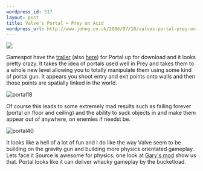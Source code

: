 ```yaml
--- 
wordpress_id: 517
layout: post
title: Valve's Portal = Prey on Acid
wordpress_url: http://www.johng.co.uk/2006/07/18/valves-portal-prey-on-acid/
---
```

![](http://www.johng.co.uk/wp-content/uploads/2006/07/bscap0046.jpg)

Gamespot have the <a href="http://uk.gamespot.com/xbox360/action/halflife2episode2/download_ini.html?sid=6154227&amp;id=6154227">trailer</a> (also <a href="http://www.gamevideos.com/video/id/4650">here</a>) for Portal up for download and it looks pretty crazy. It takes the idea of portals used well in Prey and takes them to a whole new level allowing you to totally manipulate them using some kind of portal gun. It appears you shoot entry and exit points onto walls and then those points are spatially linked in the world.

<img alt="portal18" id="image307" src="http://www.johng.co.uk/wp-content/uploads/2006/07/bscap0018.jpg" />

Of course this leads to some extremely mad results such as falling forever (portal on floor and ceiling) and the ability to suck objects in and make them appear out of anywhere, on enemies if needst be.

<img alt="portal40" id="image308" src="http://www.johng.co.uk/wp-content/uploads/2006/07/bscap0040.jpg" />

It looks like a hell of a lot of fun and I do like the way Valve seem to be building on the gravity gun and building more physics orientated gameplay. Lets face it Source is awesome for physics, one look at <a href="http://www.garrysmod.com/">Gary's mod</a> show us that. Portal looks like it can deliver whacky gameplay by the bucketload.
